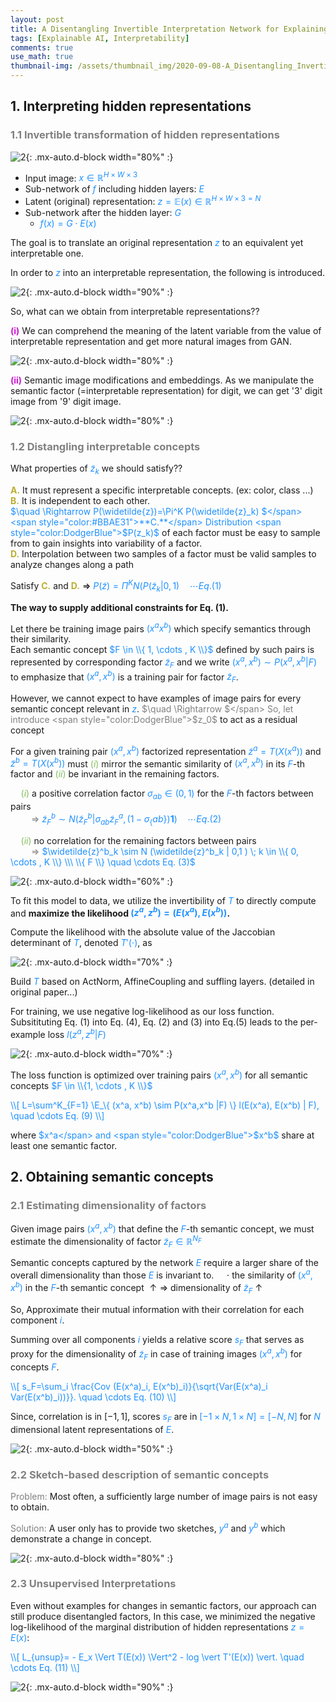 ```yaml
---
layout: post
title: A Disentangling Invertible Interpretation Network for Explaining Latent Representations
tags: [Explainable AI, Interpretability]
comments: true
use_math: true
thumbnail-img: /assets/thumbnail_img/2020-09-08-A_Disentangling_Invertible_Interpretation_Network_for_Explaining_Latent_Representations/post.PNG
---
```


## 1. Interpreting hidden representations

### <span style="color:gray"> 1.1 Invertible transformation of hidden representations </span>


![2](https://da2so.github.io/assets/post_img/2020-09-08-A_Disentangling_Invertible_Interpretation_Network_for_Explaining_Latent_Representations/1.png){: .mx-auto.d-block width="80%" :}

- Input image: <span style="color:DodgerBlue">$x \in \mathbb{R}^{H \times W \times 3}$</span>
- Sub-network of <span style="color:DodgerBlue">$f$</span> including hidden layers: <span style="color:DodgerBlue">$E$</span>
- Latent (original) representation: <span style="color:DodgerBlue">$z=\mathbb{E} (x) \in \mathbb{R}^{H \times W \times 3 = N}$</span> 
- Sub-network after the hidden layer: <span style="color:DodgerBlue">$G$</span>
	- <span style="color:DodgerBlue">$f(x)=G \cdot E(x)$</span>


The goal is to translate an original representation <span style="color:DodgerBlue">$z$</span> to an equivalent yet interpretable one. 

In order to <span style="color:DodgerBlue">$z$</span> into an interpretable representation, the following is introduced.

![2](https://da2so.github.io/assets/post_img/2020-09-08-A_Disentangling_Invertible_Interpretation_Network_for_Explaining_Latent_Representations/2.png){: .mx-auto.d-block width="90%" :}



So, what can we obtain from interpretable representations??

<span style="color:#CC16CF">**(i)**</span> We can comprehend the meaning of the latent variable from the value of interpretable representation and get more natural images from GAN.

![2](https://da2so.github.io/assets/post_img/2020-09-08-A_Disentangling_Invertible_Interpretation_Network_for_Explaining_Latent_Representations/3.png){: .mx-auto.d-block width="80%" :}

<span style="color:#CC16CF">**(ii)**</span> Semantic image modifications and embeddings. As we manipulate the semantic factor (=interpretable representation) for digit, we can get '3' digit image from '9' digit image.

![2](https://da2so.github.io/assets/post_img/2020-09-08-A_Disentangling_Invertible_Interpretation_Network_for_Explaining_Latent_Representations/4.png){: .mx-auto.d-block width="80%" :}



### <span style="color:gray"> 1.2 Distangling interpretable concepts </span>

What properties of <span style="color:DodgerBlue">$\widetilde{z}_k$</span> we should satisfy??

<span style="color:#BBAE31">**A.**</span> It must represent a specific interpretable concepts. (ex: color, class ...)  
<span style="color:#BBAE31">**B.**</span> It is independent to each other.  
     <span style="color:DodgerBlue">$\quad \Rightarrow P(\widetilde{z})=\Pi^K P(\widetilde{z}_k) $</span>  
<span style="color:#BBAE31">**C.**</span> Distribution <span style="color:DodgerBlue">$P(z_k)$</span> of each factor must be easy to sample from to gain insights into variability of a factor.  
<span style="color:#BBAE31">**D.**</span> Interpolation between two samples of a factor must be valid samples to analyze changes along a path


Satisfy <span style="color:#BBAE31">**C.**</span> and <span style="color:#BBAE31">**D.**</span> <span style="color:black">$\Rightarrow$</span> <span style="color:DodgerBlue">$P(\widetilde{z})=\Pi^K N(P(\widetilde{z}_k | 0,1) \quad \cdots Eq. (1)$</span>



**The way to supply additional constraints for Eq. (1).**

Let there be training image pairs <span style="color:DodgerBlue">$(x^a x^b)$</span> which specify semantics through their similarity.  
Each semantic concept <span style="color:DodgerBlue">$F \in \\{ 1, \cdots , K \\}$</span> defined by such pairs is represented by corresponding factor <span style="color:DodgerBlue">$\widetilde{z}_F$</span> and we write <span style="color:DodgerBlue">$(x^a, x^b) \sim P(x^a,x^b|F)$</span> to emphasize that <span style="color:DodgerBlue">$(x^a,x^b)$</span> is a training pair for factor <span style="color:DodgerBlue">$\widetilde{z}_F$</span>.


However, we cannot expect to have examples of image pairs for every semantic concept relevant in <span style="color:DodgerBlue">$z$</span>.
<span style="color:gray">$\quad \Rightarrow $</span> So, let introduce <span style="color:DodgerBlue">$z_0$</span> to act as a residual concept


For a given training pair <span style="color:DodgerBlue">$(x^a, x^b)$</span> factorized representation <span style="color:DodgerBlue">$\tilde{z}^a=T(X(x^a))$</span> and <span style="color:DodgerBlue">$\tilde{z}^b=T(X(x^b))$</span> must <span style="color:#84BD5D">$(i)$</span> mirror the semantic similarity of <span style="color:DodgerBlue">$(x^a, x^b)$</span> in its  <span style="color:DodgerBlue">$F$</span>-th factor and <span style="color:#84BD5D">$(ii)$</span> be invariant in the remaining factors.


<span style="color:#84BD5D">$\quad (i)$</span> a positive correlation factor <span style="color:DodgerBlue">$\sigma_{ab} \in (0,1)$</span> for the <span style="color:DodgerBlue">$F$</span>-th factors between pairs  
<span style="color:gray">$\quad \quad \Rightarrow$</span> <span style="color:DodgerBlue">$\widetilde{z}^b_F \sim N (\widetilde{z}^b_F | \sigma_{ab} \widetilde{z}^a_F , (1- \sigma_\{ab\} ) \mathbf{1} ) \quad \cdots Eq. (2)$</span>

<span style="color:#84BD5D">$\quad (ii)$</span> no correlation for the remaining factors between pairs  
<span style="color:gray">$\quad \quad \Rightarrow$</span> <span style="color:DodgerBlue">$\widetilde{z}^b_k \sim N (\widetilde{z}^b_k | 0,1  ) \; k \in \\{ 0, \cdots , K \\} \\\ \\{ F \\} \quad \cdots Eq. (3)$</span>


![2](https://da2so.github.io/assets/post_img/2020-09-08-A_Disentangling_Invertible_Interpretation_Network_for_Explaining_Latent_Representations/5.png){: .mx-auto.d-block width="60%" :}


To fit this model to data, we utilize the invertibility of <span style="color:DodgerBlue">$T$</span> to directly compute and **maximize the likelihood <span style="color:DodgerBlue">$(z^a, z^b)=(E(x^a), E(x^b))$</span>.**

Compute the likelihood with the absolute value of the Jaccobian determinant of <span style="color:DodgerBlue">$T$</span>, denoted <span style="color:DodgerBlue">$T'(\cdot)$</span>, as


![2](https://da2so.github.io/assets/post_img/2020-09-08-A_Disentangling_Invertible_Interpretation_Network_for_Explaining_Latent_Representations/6.png){: .mx-auto.d-block width="70%" :}


Build <span style="color:DodgerBlue">$T$</span> based on ActNorm, AffineCoupling and suffling layers. (detailed in original paper...)


For training, we use negative log-likelihood as our loss function.
Subsitituting Eq. (1) into Eq. (4), Eq. (2) and (3) into Eq.(5) leads to the per-example loss <span style="color:DodgerBlue">$l(z^a,z^b |F)$</span>


![2](https://da2so.github.io/assets/post_img/2020-09-08-A_Disentangling_Invertible_Interpretation_Network_for_Explaining_Latent_Representations/7.png){: .mx-auto.d-block width="70%" :}


The loss function is optimized over training pairs <span style="color:DodgerBlue">$(x^a, x^b)$</span> for all semantic concepts <span style="color:DodgerBlue">$F \in \\{1, \cdots , K \\}$</span>


<span style="color:DodgerBlue">
\\[
L=\sum^K_{F=1} \E_\{ (x^a, x^b) \sim P(x^a,x^b |F) \} l(E(x^a), E(x^b) | F), \quad \cdots Eq. (9)
\\]
</span>

where  <span style="color:DodgerBlue">$x^a</span> and  <span style="color:DodgerBlue">$x^b$</span> share at least one semantic factor.



## 2. Obtaining semantic concepts

### <span style="color:gray"> 2.1 Estimating dimensionality of factors </span>

Given image pairs <span style="color:DodgerBlue">$(x^a, x^b)$</span> that define the  <span style="color:DodgerBlue">$F$</span>-th semantic concept, we must estimate the dimensionality of factor  <span style="color:DodgerBlue">$\tilde{z}_F \in \mathbb{R}^{N_F}$</span>  
 

Semantic concepts captured by the network  <span style="color:DodgerBlue">$E$</span> require a larger share of the overall dimensionality than those  <span style="color:DodgerBlue">$E$</span> is invariant to.
$\quad \cdot$ the similarity of <span style="color:DodgerBlue">$(x^a, x^b)$</span> in the <span style="color:DodgerBlue">$F$</span>-th semantic concept $\uparrow \Rightarrow$ dimensionality of  <span style="color:DodgerBlue">$\tilde{z}_F$</span> $\uparrow$


So, Approximate their mutual information with their correlation for each component <span style="color:DodgerBlue">$i$</span>.

Summing over all components <span style="color:DodgerBlue">$i$</span> yields a relative score <span style="color:DodgerBlue">$s_F$</span> that serves as proxy for the dimensionality of <span style="color:DodgerBlue">$\tilde{z}_F$</span> in case of training images <span style="color:DodgerBlue">$(x^a, x^b)$</span> for concepts <span style="color:DodgerBlue">$F$</span>.


<span style="color:DodgerBlue">
\\[
s_F=\sum_i \frac{Cov (E(x^a)_i, E(x^b)_i)}{\sqrt{Var(E(x^a)_i Var(E(x^b)_i))}}. \quad \cdots Eq. (10)
\\]
</span>


Since, correlation is in $[-1,1]$, scores <span style="color:DodgerBlue">$s_F$</span> are in <span style="color:DodgerBlue">$[-1 \times N, 1 \times N] = [-N, N]$</span> for <span style="color:DodgerBlue">$N$</span> dimensional latent representations of <span style="color:DodgerBlue">$E$</span>.

![2](https://da2so.github.io/assets/post_img/2020-09-08-A_Disentangling_Invertible_Interpretation_Network_for_Explaining_Latent_Representations/8.png){: .mx-auto.d-block width="50%" :}


### <span style="color:gray"> 2.2 Sketch-based description of semantic concepts </span>

<span style="color:gray">Problem: </span> Most often, a sufficiently large number of image pairs is not easy to obtain.


<span style="color:gray">Solution: </span> A user only has to provide two sketches, <span style="color:DodgerBlue">$y^a$</span> and <span style="color:DodgerBlue">$y^b$</span> which demonstrate a change in concept.

![2](https://da2so.github.io/assets/post_img/2020-09-08-A_Disentangling_Invertible_Interpretation_Network_for_Explaining_Latent_Representations/9.png){: .mx-auto.d-block width="80%" :}



### <span style="color:gray"> 2.3 Unsupervised Interpretations </span>


Even without examples for changes in semantic factors, our approach can still produce disentangled factors, In this case, we minimized the negative log-likelihood of the marginal distribution of hidden representations <span style="color:DodgerBlue">$z=E(x)$</span>:

<span style="color:DodgerBlue">
\\[
L_{unsup}= - E_x \Vert T(E(x)) \Vert^2 - log \vert T'(E(x)) \vert. \quad \cdots Eq. (11)
\\]
</span>

![2](https://da2so.github.io/assets/post_img/2020-09-08-A_Disentangling_Invertible_Interpretation_Network_for_Explaining_Latent_Representations/10.png){: .mx-auto.d-block width="90%" :}
